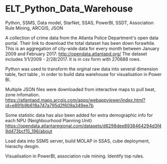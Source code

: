 # ELT_Python_Data_Warehouse
Python, SSMS, Data model, StarNet, SSAS, PowerBI, SSDT, Association Rule Mining, ARCGIS, JSON

A collection of crime data from the Atlanta Police Department's open data portal. Their link to download the total dataset has been down forawhile. This is an aggregation of city-wide data for every month between January 2009 and February 2017:
http://opendata.atlantapd.org/
The dataset includes 1/1/2009 - 2/28/2017. It is in csv form with 270688 rows.


Python was used to transform the orginal raw data into several dimension table, fact table , in order to build data warehouse for visualisation in Power BI.

Multiple JSON files were downloaded from interactive maps to pull beat, zone infomation.  
https://atlantapd.maps.arcgis.com/apps/webappviewer/index.html?id=e891b9b618a747a795d2f609a349ee7b

Some statistic data has also been added for extra demographic info for each NPU (Neighbourhood Planning Unit) https://opendata.atlantaregional.com/datasets/d6298dee8938464294d3f49d473bcf15_196/about

Load data into SSMS server, build MOLAP in SSAS, cube deployment, hierachy desgin.

Visualisation in PowerBI, association rule mining. Identify top rules.

